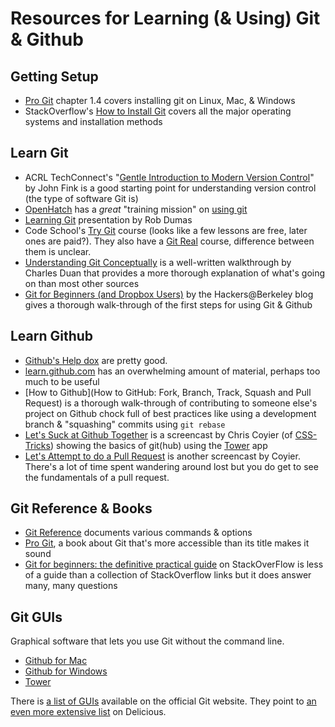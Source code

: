 # Resources for Learning (& Using) Git & Github

## Getting Setup

- [Pro Git](http://git-scm.com/book/ch1-4.html) chapter 1.4 covers installing git on Linux, Mac, & Windows
- StackOverflow's [How to Install Git](http://stackoverflow.com/questions/315911/git-for-beginners-the-definitive-practical-guide#323764) covers all the major operating systems and installation methods

## Learn Git

- ACRL TechConnect's "[Gentle Introduction to Modern Version Control](http://acrl.ala.org/techconnect/?p=1191)" by John Fink is a good starting point for understanding version control (the type of software Git is)
- [OpenHatch](https://openhatch.org) has a _great_ "training mission" on [using git](https://openhatch.org/missions/git)
- [Learning Git](https://speakerdeck.com/bitsandbooks/learning-git) presentation by Rob Dumas
- Code School's [Try Git](http://www.codeschool.com/courses/try-git) course (looks like a few lessons are free, later ones are paid?). They also have a [Git Real](http://gitreal.codeschool.com/) course, difference between them is unclear.
- [Understanding Git Conceptually](http://sbf5.com/~cduan/technical/git/) is a well-written walkthrough by Charles Duan that provides a more thorough explanation of what's going on than most other sources
- [Git for Beginners (and Dropbox Users)](http://blog.hackersatberkeley.com/?p=151) by the Hackers@Berkeley blog gives a thorough walk-through of the first steps for using Git & Github

## Learn Github

- [Github's Help dox](https://help.github.com/) are pretty good.
- [learn.github.com](learn.github.com) has an overwhelming amount of material, perhaps too much to be useful
- [How to Github](How to GitHub: Fork, Branch, Track, Squash and Pull Request) is a thorough walk-through of contributing to someone else's project on Github chock full of best practices like using a development branch & "squashing" commits using `git rebase`
- [Let's Suck at Github Together](http://css-tricks.com/video-screencasts/101-lets-suck-at-github-together/) is a screencast by Chris Coyier (of [CSS-Tricks](http://css-tricks.com/)) showing the basics of git(hub) using the [Tower](http://www.git-tower.com/) app
- [Let's Attempt to do a Pull Request](http://css-tricks.com/video-screencasts/117-lets-attempt-to-do-a-pull-request/) is another screencast by Coyier. There's a lot of time spent wandering around lost but you do get to see the fundamentals of a pull request.

## Git Reference & Books

- [Git Reference](http://gitref.org/) documents various commands & options
- [Pro Git](http://git-scm.com/book), a book about Git that's more accessible than its title makes it sound
- [Git for beginners: the definitive practical guide](http://stackoverflow.com/questions/315911/git-for-beginners-the-definitive-practical-guide) on StackOverFlow is less of a guide than a collection of StackOverflow links but it does answer many, many questions

## Git GUIs

Graphical software that lets you use Git without the command line.

- [Github for Mac](http://mac.github.com/)
- [Github for Windows](http://windows.github.com/)
- [Tower](http://www.git-tower.com/)

There is [a list of GUIs](http://git-scm.com/downloads/guis) available on the official Git website. They point to [an even more extensive list](https://delicious.com/matthew.mccullough/git+gui) on Delicious.
